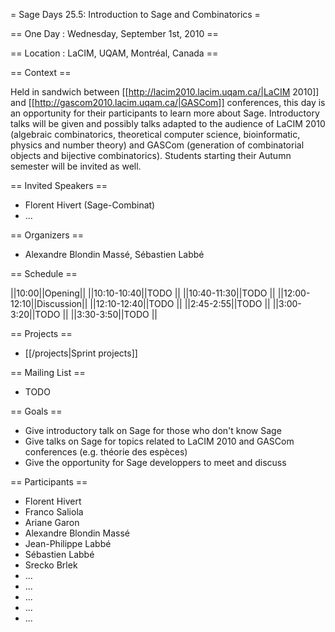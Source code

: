 = Sage Days 25.5: Introduction to Sage and Combinatorics =

== One Day : Wednesday, September 1st, 2010 ==

== Location : LaCIM, UQAM, Montréal, Canada ==

== Context ==

Held in sandwich between [[http://lacim2010.lacim.uqam.ca/|LaCIM 2010]] and [[http://gascom2010.lacim.uqam.ca/|GASCom]] conferences, this day is an opportunity for their participants to learn more about Sage. Introductory talks will be given and possibly talks adapted to the audience of LaCIM 2010 (algebraic combinatorics, theoretical computer science, bioinformatic, physics and number theory) and GASCom (generation of combinatorial objects and bijective combinatorics). Students starting their Autumn semester will be invited as well.



== Invited Speakers ==

  * Florent Hivert (Sage-Combinat)
  * ...

== Organizers ==

  * Alexandre Blondin Massé, Sébastien Labbé

== Schedule ==

||10:00||Opening||
||10:10-10:40||TODO ||
||10:40-11:30||TODO ||
||12:00-12:10||Discussion||
||12:10-12:40||TODO ||
||2:45-2:55||TODO ||
||3:00-3:20||TODO ||
||3:30-3:50||TODO ||

== Projects ==

  * [[/projects|Sprint projects]]

== Mailing List ==

  * TODO

== Goals ==

  * Give introductory talk on Sage for those who don't know Sage
  * Give talks on Sage for topics related to LaCIM 2010 and GASCom conferences (e.g. théorie des espèces)
  * Give the opportunity for Sage developpers to meet and discuss

== Participants ==

  * Florent Hivert
  * Franco Saliola
  * Ariane Garon
  * Alexandre Blondin Massé
  * Jean-Philippe Labbé
  * Sébastien Labbé
  * Srecko Brlek
  * ...
  * ...
  * ...
  * ...
  * ...
  
